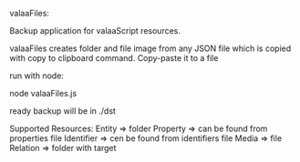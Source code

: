 valaaFiles:

Backup application for valaaScript resources.

valaaFiles creates folder and file image from any JSON file which is copied with copy to clipboard command. Copy-paste it to a file

run with node:

node valaaFiles.js <source file>

ready backup will be in ./dst

Supported Resources:
Entity   =>  folder
Property => can be found from properties file
Identifier => cen be found from identifiers file
Media => file
Relation => folder with target



